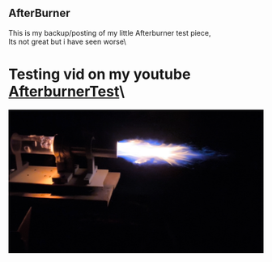 ## AfterBurner

This is my backup/posting of my little Afterburner test piece, \
Its not great but i have seen worse\
# Testing vid on my youtube [AfterburnerTest](https://youtu.be/r_q5uBkwENI?si=lZsYyg5NFj2jl1zo)\
![Afterburner]( https://github.com/UwUyourmom/AfterBurner/blob/main/pics/untitled-f000051.png)

